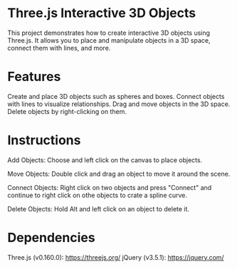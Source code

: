 # Three.js Interactive 3D Objects
This project demonstrates how to create interactive 3D objects using Three.js. It allows you to place and manipulate objects in a 3D space, connect them with lines, and more.

# Features
Create and place 3D objects such as spheres and boxes.
Connect objects with lines to visualize relationships.
Drag and move objects in the 3D space.
Delete objects by right-clicking on them.

# Instructions

Add Objects: Choose and left click on the canvas to place objects.

Move Objects: Double click and drag an object to move it around the scene.

Connect Objects: Right click on two objects and press "Connect" and continue to right click on othe objects to crate a spline curve.

Delete Objects: Hold Alt and left click on an object to delete it.

# Dependencies
Three.js (v0.160.0): https://threejs.org/
jQuery (v3.5.1): https://jquery.com/

